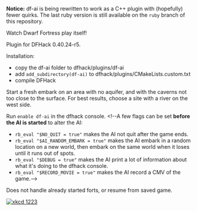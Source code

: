 **Notice:** df-ai is being rewritten to work as a C++ plugin with (hopefully) fewer quirks. The last ruby version is still available on the `ruby` branch of this repository.

Watch Dwarf Fortress play itself!

Plugin for DFHack 0.40.24-r5.

Installation:

- copy the df-ai folder to dfhack/plugins/df-ai
- add `add_subdirectory(df-ai)` to dfhack/plugins/CMakeLists.custom.txt
- compile DFHack

Start a fresh embark on an area with no aquifer, and with the caverns not too close to the surface. For best results, choose a site with a river on the west side.

Run `enable df-ai` in the dfhack console. <!--A few flags can be set **before the AI is started** to alter the AI:

- `rb_eval "$NO_QUIT = true"` makes the AI not quit after the game ends.
- `rb_eval "$AI_RANDOM_EMBARK = true"` makes the AI embark in a random location on a new world, then embark on the same world when it loses until it runs out of spots.
- `rb_eval "$DEBUG = true"` makes the AI print a lot of information about what it's doing to the dfhack console.
- `rb_eval "$RECORD_MOVIE = true"` makes the AI record a CMV of the game.-->

Does not handle already started forts, or resume from saved game.

[![xkcd 1223](http://imgs.xkcd.com/comics/dwarf_fortress.png "I may be the kind of person who wastes a year implementing a Turing-complete computer in Dwarf Fortress, but that makes you the kind of person who wastes ten more getting that computer to run Minecraft.")](http://xkcd.com/1223/)
